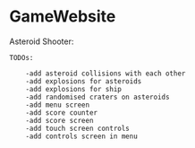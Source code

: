 # GameWebsite

Asteroid Shooter:

    TODOs:

        -add asteroid collisions with each other
        -add explosions for asteroids
        -add explosions for ship
        -add randomised craters on asteroids
        -add menu screen
        -add score counter
        -add score screen
        -add touch screen controls
        -add controls screen in menu